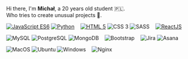 
<p>
Hi there, I'm <b>Michał</b>, a 20 years old student 🇵🇱.<br>Who tries to create unusual projects 🎇.
</p>
<p>
    <a href="https://github.com/mszan?tab=repositories&language=javascript" target="_blank"><img alt="JavaScript ES6" src="https://img.shields.io/badge/-JS%20ES6-F7DF1E?style=flat-square&logo=JavaScript&logoColor=1f1f1f"></a>
    <a href="https://github.com/mszan?tab=repositories&language=python" target="_blank"><img alt="Python" src="https://img.shields.io/badge/-Python-3776AB?style=flat-square&logo=Python&logoColor=white"></a>
    &nbsp;&nbsp;
    <a href="https://github.com/mszan?tab=repositories&language=html" target="_blank"><img alt="HTML 5" src="https://img.shields.io/badge/-HTML%205-E34F26?style=flat-square&logo=Html5&logoColor=white"></a>
    <img alt="CSS 3" src="https://img.shields.io/badge/-CSS%203-1572B6?style=flat-square&logo=css3&logoColor=white">
    <img alt="SASS" src="https://img.shields.io/badge/-SASS-CC6699?style=flat-square&logo=sass&logoColor=white">
    &nbsp;&nbsp;
    <a href="https://github.com/mszan?tab=repositories&q=react" target="_blank"><img alt="ReactJS" src="https://img.shields.io/badge/-React-61DAFB?style=flat-square&logo=React&logoColor=1f1f1f"></a>
</p>
<p>
    <img alt="MySQL" src="https://img.shields.io/badge/-MySQL-4479A1?style=flat-square&logo=MySQL&logoColor=white">
    <img alt="PostgreSQL" src="https://img.shields.io/badge/-PostgreSQL-336791?style=flat-square&logo=PostgreSQL&logoColor=white">
    <img alt="MongoDB" src="https://github.com/mongodb-js/leaf/blob/master/dist/mongodb-leaf_16x16.png">
    &nbsp;&nbsp;
    <img alt="Bootstrap" src="https://img.shields.io/badge/-Bootstrap-7952B3?style=flat-square&logo=Bootstrap&logoColor=white">
     &nbsp;&nbsp;
    <img alt="Jira" src="https://img.shields.io/badge/-Jira-0052CC?style=flat-square&logo=Jira&logoColor=white">
    <img alt="Asana" src="https://img.shields.io/badge/-Asana-273347?style=flat-square&logo=Asana&logoColor=white">
</p>
<p>
    <img alt="MacOS" src="https://img.shields.io/badge/-MacOS-000000?style=flat-square&logo=Apple&logoColor=white">
    <img alt="Ubuntu" src="https://img.shields.io/badge/-Ubuntu-E95420?style=flat-square&logo=Ubuntu&logoColor=white">
    <img alt="Windows" src="https://img.shields.io/badge/-Windows-0078D6?style=flat-square&logo=Windows&logoColor=white">
     &nbsp;&nbsp;
    <img alt="Nginx" src="https://img.shields.io/badge/-Nginx-269539?style=flat-square&logo=Nginx&logoColor=white">

